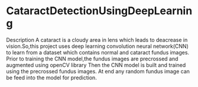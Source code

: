 # CataractDetectionUsingDeepLearning
Description
A cataract is a cloudy area in lens which leads to deacrease in vision.So,this project uses deep learning convolution neural network(CNN) to learn from a dataset which contains normal and cataract fundus images.
Prior to training the CNN model,the fundus images are precrossed and augmented using openCV library
Then the CNN model is built and trained using the precrossed fundus images.
At end any  random fundus image can be feed into the model for prediction.
